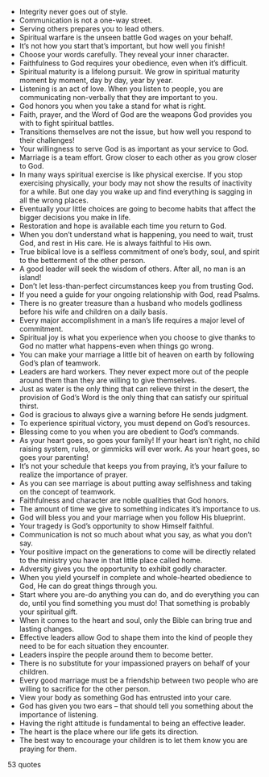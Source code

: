  - Integrity never goes out of style.
 - Communication is not a one-way street.
 - Serving others prepares you to lead others.
 - Spiritual warfare is the unseen battle God wages on your behalf.
 - It’s not how you start that’s important, but how well you finish!
 - Choose your words carefully. They reveal your inner character.
 - Faithfulness to God requires your obedience, even when it’s difficult.
 - Spiritual maturity is a lifelong pursuit. We grow in spiritual maturity moment by moment, day by day, year by year.
 - Listening is an act of love. When you listen to people, you are communicating non-verbally that they are important to you.
 - God honors you when you take a stand for what is right.
 - Faith, prayer, and the Word of God are the weapons God provides you with to fight spiritual battles.
 - Transitions themselves are not the issue, but how well you respond to their challenges!
 - Your willingness to serve God is as important as your service to God.
 - Marriage is a team effort. Grow closer to each other as you grow closer to God.
 - In many ways spiritual exercise is like physical exercise. If you stop exercising physically, your body may not show the results of inactivity for a while. But one day you wake up and find everything is sagging in all the wrong places.
 - Eventually your little choices are going to become habits that affect the bigger decisions you make in life.
 - Restoration and hope is available each time you return to God.
 - When you don’t understand what is happening, you need to wait, trust God, and rest in His care. He is always faithful to His own.
 - True biblical love is a selfless commitment of one’s body, soul, and spirit to the betterment of the other person.
 - A good leader will seek the wisdom of others. After all, no man is an island!
 - Don’t let less-than-perfect circumstances keep you from trusting God.
 - If you need a guide for your ongoing relationship with God, read Psalms.
 - There is no greater treasure than a husband who models godliness before his wife and children on a daily basis.
 - Every major accomplishment in a man’s life requires a major level of commitment.
 - Spiritual joy is what you experience when you choose to give thanks to God no matter what happens-even when things go wrong.
 - You can make your marriage a little bit of heaven on earth by following God’s plan of teamwork.
 - Leaders are hard workers. They never expect more out of the people around them than they are willing to give themselves.
 - Just as water is the only thing that can relieve thirst in the desert, the provision of God’s Word is the only thing that can satisfy our spiritual thirst.
 - God is gracious to always give a warning before He sends judgment.
 - To experience spiritual victory, you must depend on God’s resources.
 - Blessing come to you when you are obedient to God’s commands.
 - As your heart goes, so goes your family! If your heart isn’t right, no child raising system, rules, or gimmicks will ever work. As your heart goes, so goes your parenting!
 - It’s not your schedule that keeps you from praying, it’s your failure to realize the importance of prayer.
 - As you can see marriage is about putting away selfishness and taking on the concept of teamwork.
 - Faithfulness and character are noble qualities that God honors.
 - The amount of time we give to something indicates it’s importance to us.
 - God will bless you and your marriage when you follow His blueprint.
 - Your tragedy is God’s opportunity to show Himself faithful.
 - Communication is not so much about what you say, as what you don’t say.
 - Your positive impact on the generations to come will be directly related to the ministry you have in that little place called home.
 - Adversity gives you the opportunity to exhibit godly character.
 - When you yield yourself in complete and whole-hearted obedience to God, He can do great things through you.
 - Start where you are-do anything you can do, and do everything you can do, until you find something you must do! That something is probably your spiritual gift.
 - When it comes to the heart and soul, only the Bible can bring true and lasting changes.
 - Effective leaders allow God to shape them into the kind of people they need to be for each situation they encounter.
 - Leaders inspire the people around them to become better.
 - There is no substitute for your impassioned prayers on behalf of your children.
 - Every good marriage must be a friendship between two people who are willing to sacrifice for the other person.
 - View your body as something God has entrusted into your care.
 - God has given you two ears – that should tell you something about the importance of listening.
 - Having the right attitude is fundamental to being an effective leader.
 - The heart is the place where our life gets its direction.
 - The best way to encourage your children is to let them know you are praying for them.

53 quotes